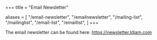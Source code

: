 +++
title = "Email Newsletter"

aliases = [
    "/email-newsletter",
    "/emailnewsletter",
    "/mailing-list",
    "/mailinglist",
    "/email-list",
    "/emaillist",
]
+++

The email newsletter can be found here: <https://newsletter.ldjam.com>
